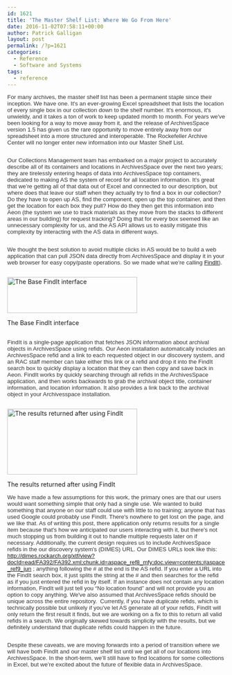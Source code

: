 ```yaml
---
id: 1621
title: 'The Master Shelf List: Where We Go From Here'
date: 2016-11-02T07:58:11+00:00
author: Patrick Galligan
layout: post
permalink: /?p=1621
categories:
  - Reference
  - Software and Systems
tags:
  - reference
---
```

<p style="margin-bottom: 19.5pt;">
  <span style="font-size: 10.0pt; font-family: 'Helvetica','sans-serif'; color: #333333;">For many archives, the master shelf list has been a permanent staple since their inception. We have one. It's an ever-growing Excel spreadsheet that lists the location of every single box in our collection down to the shelf number. It's enormous, it's unwieldy, and it takes a ton of work to keep updated month to month. For years we've been looking for a way to move away from it, and the release of ArchivesSpace version 1.5 has given us the rare opportunity to move entirely away from our spreadsheet into a more structured and interoperable. The Rockefeller Archive Center will no longer enter new information into our Master Shelf List.</span><!--more-->
</p>

<p style="margin-bottom: 19.5pt;">
  <span style="font-size: 10.0pt; font-family: 'Helvetica','sans-serif'; color: #333333;">Our Collections Management team has embarked on a major project to accurately describe all of its containers and locations in ArchivesSpace over the next two years; they are tirelessly entering heaps of data into ArchivesSpace top containers, dedicated to making AS the system of record for all location information. It’s great that we’re getting all of that data out of Excel and connected to our description, but where does that leave our staff when they actually try to find a box in our collection? Do they have to open up AS, find the component, open up the top container, and then get the location for each box they pull? How do they then get this information into Aeon (the system we use to track materials as they move from the stacks to different areas in our building) for request tracking? Doing that for every box seemed like an unnecessary complexity for us, and the AS API allows us to easily mitigate this complexity by interacting with the AS data in different ways.</span>
</p>

<p style="margin-bottom: 19.5pt;">
  <span style="font-size: 10.0pt; font-family: 'Helvetica','sans-serif'; color: #333333;">We thought the best solution to avoid multiple clicks in AS would be to build a web application that can pull JSON data directly from ArchivesSpace and display it in your web browser for easy copy/paste operations. So we made what we’re calling <a href="https://github.com/RockefellerArchiveCenter/find-it">FindIt</a>).</span>
</p>

<div id="attachment_1622" style="width: 310px" class="wp-caption aligncenter">
  <a href="http://blog.rockarch.org/wp-content/uploads/2016/11/BaseFindIt.jpg"><img class="size-medium wp-image-1622" src="http://blog.rockarch.org/wp-content/uploads/2016/11/BaseFindIt-300x83.jpg" alt="The Base FindIt interface" width="300" height="83" srcset="http://blog.rockarch.org/wp-content/uploads/2016/11/BaseFindIt-300x83.jpg 300w, http://blog.rockarch.org/wp-content/uploads/2016/11/BaseFindIt-768x212.jpg 768w, http://blog.rockarch.org/wp-content/uploads/2016/11/BaseFindIt-1024x282.jpg 1024w, http://blog.rockarch.org/wp-content/uploads/2016/11/BaseFindIt-500x138.jpg 500w, http://blog.rockarch.org/wp-content/uploads/2016/11/BaseFindIt.jpg 1027w" sizes="(max-width: 300px) 100vw, 300px" /></a>

  <p class="wp-caption-text">
    The Base FindIt interface
  </p>
</div>

<p style="margin-bottom: 19.5pt;">
  <span style="font-size: 10.0pt; font-family: 'Helvetica','sans-serif'; color: #333333;"><a href="http://blog.rockarch.org/wp-content/uploads/2016/11/BaseFindIt.jpg"><br /> </a>FindIt is a single-page application that fetches JSON information about archival objects in ArchivesSpace using refids. Our Aeon installation automatically includes an ArchivesSpace refid and a link to each requested object in our discovery system, and an RAC staff member can take either this link or a refid and drop it into the FindIt search box to quickly display a location that they can then copy and save back in Aeon. FindIt works by quickly searching through all refids in the ArchivesSpace application, and then works backwards to grab the archival object title, container information, and location information. It also provides a link back to the archival object in your Archivesspace installation.</span>
</p>

<div id="attachment_1623" style="width: 310px" class="wp-caption aligncenter">
  <a href="http://blog.rockarch.org/wp-content/uploads/2016/11/FindItResults.jpg"><img class="size-medium wp-image-1623" src="http://blog.rockarch.org/wp-content/uploads/2016/11/FindItResults-300x152.jpg" alt="The results returned after using FindIt" width="300" height="152" srcset="http://blog.rockarch.org/wp-content/uploads/2016/11/FindItResults-300x152.jpg 300w, http://blog.rockarch.org/wp-content/uploads/2016/11/FindItResults-768x389.jpg 768w, http://blog.rockarch.org/wp-content/uploads/2016/11/FindItResults-500x253.jpg 500w, http://blog.rockarch.org/wp-content/uploads/2016/11/FindItResults.jpg 978w" sizes="(max-width: 300px) 100vw, 300px" /></a>

  <p class="wp-caption-text">
    The results returned after using FindIt
  </p>
</div>

<p style="margin-bottom: 19.5pt;">
  <span style="font-size: 10.0pt; font-family: 'Helvetica','sans-serif'; color: #333333;">We have made a few assumptions for this work, the primary ones are that our users would want something simple that only had a single use. We wanted to build something that anyone on our staff could use with little to no training; anyone that has used Google could probably use FindIt. There's nowhere to get lost on the page, and we like that. As of writing this post, there application only returns results for a single item because that's how we anticipated our users interacting with it, but there's not much stopping us from building it out to handle multiple requests later on if necessary. Additionally, the current design requires us </span><span style="font-size: 10.0pt; font-family: 'Helvetica','sans-serif'; color: #333333;">to include ArchivesSpace refids in the our discovery system's (DIMES) URL. Our DIMES URLs look like this: <a href="http://dimes.rockarch.org/xtf/view?docId=ead/FA392/FA392.xml;chunk.id=aspace_ref8_mfy;doc.view=contents;#aspace_ref9_jun">http://dimes.rockarch.org/xtf/view?docId=ead/FA392/FA392.xml;chunk.id=aspace_ref8_mfy;doc.view=contents;#aspace_ref9_jun</a> ; anything following the # at the end is the AS refid. If you enter a URL into the FindIt search box, it just splits the string at the # and then searches for the refid as if you just entered the refid in by itself. If an instance does not contain any location information, FindIt will just tell you “No location found” and will not provide you an option to copy anything. We've also assumed that ArchivesSpace refids should be unique across the entire repository.  Currently, if you have duplicate refids, which is technically possible but unlikely if you’ve let AS generate all of your refids, FindIt will only return the first result it finds, but we are working on a fix to this to return all valid refids in a search. We originally skewed towards simplicity with the results, but we definitely understand that duplicate refids could happen in the future.</span>
</p>

<p style="margin-bottom: 19.5pt;">
  <span style="font-size: 10.0pt; font-family: 'Helvetica','sans-serif'; color: #333333;">Despite these caveats, we are moving forwards into a period of transition where we will have both FindIt and our master shelf list until we get all of our locations into ArchivesSpace. In the short-term, we’ll still have to find locations for some collections in Excel, but we’re excited about the future of flexible data in ArchivesSpace.</span>
</p>
